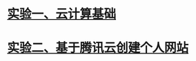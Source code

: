 
 # [实验一、云计算基础]([https://github.com/91kennyS/AndroidDev/blob/master/docs/%E5%AE%9E%E9%AA%8C%E4%B8%80/%E5%AE%9E%E9%AA%8C%E4%B8%80.md](https://github.com/91kennyS/AndroidDev/blob/master/docs/实验一/实验一.md))



 # [实验二、基于腾讯云创建个人网站]([https://github.com/91kennyS/AndroidDev/blob/master/docs/%E5%AE%9E%E9%AA%8C%E4%BA%8C/%E5%AE%9E%E9%AA%8C%E4%BA%8C.md](https://github.com/91kennyS/AndroidDev/blob/master/docs/实验二/实验二.md))

